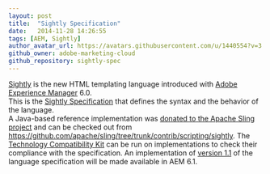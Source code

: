 ```yaml
---
layout: post
title:  "Sightly Specification"
date:   2014-11-28 14:26:55
tags: [AEM, Sightly]
author_avatar_url: https://avatars.githubusercontent.com/u/1440554?v=3
github_owner: adobe-marketing-cloud
github_repository: sightly-spec
---
```


[Sightly](http://docs.adobe.com/content/docs/en/aem/6-0/develop/sightly.html "Sightly") is the new HTML templating language introduced with [Adobe Experience Manager](http://www.adobe.com/solutions/web-experience-management.html) 6.0.   
This is the [Sightly Specification](https://github.com/Adobe-Marketing-Cloud/sightly-spec/blob/master/SPECIFICATION.md) that defines the syntax and the behavior of the language.   
A Java-based reference implementation was [donated to the Apache Sling project](https://issues.apache.org/jira/browse/SLING-3959) and can be checked out from https://github.com/apache/sling/tree/trunk/contrib/scripting/sightly. The [Technology Compatibility Kit](https://github.com/Adobe-Marketing-Cloud/sightly-tck) can be run on implementations to check their compliance with the specification. An implementation of [version 1.1](https://github.com/Adobe-Marketing-Cloud/sightly-spec/blob/1.1/SPECIFICATION.md) of the language specification will be made available in AEM 6.1.